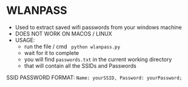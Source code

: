 # WLANPASS
- Used to extract saved wifi passwords from your windows machine
- DOES NOT WORK ON MACOS / LINUX
- USAGE:
  - run the file / cmd ``` python wlanpass.py```
  - wait for it to complete
  - you will find ```passwords.txt``` in the current working directory
  - that will contain all the SSIDs and Passwords
  

SSID PASSWORD FORMAT:
```Name: yourSSID, Password: yourPassword;```
